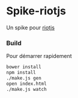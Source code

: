 Spike-riotjs
============

Un spike pour [riotjs](https://muut.com/riotjs)

### Build 

Pour démarrer rapidement

``` sh
bower install
npm install
./make.js gen
open index.html
./make.js watch
```


